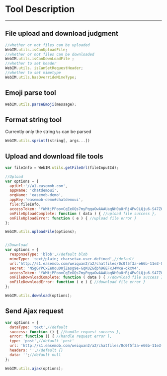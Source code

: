 # Tool Description 

------------------------------------------------------------------------

## File upload and download judgment

``` javascript
//whether or not files can be uploaded
WebIM.utils.isCanUploadFile;
//whether or not files can be downloaded
WebIM.utils.isCanDownLoadFile ;
//whether to set header 
WebIM.utils. isCanSetRequestHeader;
//whether to set mimetype
WebIM.utils.hasOverrideMimeType;
```

## Emoji parse tool

``` javascript
WebIM.utils.parseEmoji(message);
```

## Format string tool

Currently only the string `%s` can be parsed

``` javascript
WebIM.utils.sprintf(string[, args...])
```

## Upload and download file tools

``` javascript
var fileInfo = WebIM.utils.getFileUrl(fileInputId);

//Upload
var options = {
  apiUrl:'//a1.easemob.com',
  appName: 'chatdemoui',
  orgName: 'easemob-demo',
  appKey:'easemob-demo#chatdemoui',
  file:fileInfo,
  accessToken: 'YWMtjPPoovCqEeOQs7myPqqaOwAAAUaqNH0a8rRj4PwJLQju6-S47ZO6wYs3Lwo',
  onFileUploadComplete: function ( data ) { //upload file success },
  onFileUploadError: function ( e ) { //upload file error }
};

WebIM.utils.uploadFile(options);


//Download
var options = {
  responseType: 'blob',//default blob
  mimeType: 'text/plain; charset=x-user-defined',//default
  url:'http://s1.easemob.com/weiquan2/a2/chatfiles/0c0f5f3a-e66b-11e3-8863-f1c202c2b3ae',
  secret: 'NSgGYPCxEeOou00jZasg9e-GqKUZGdph96EFxJ4WxW-qkxV4',
  accessToken: 'YWMtjPPoovCqEeOQs7myPqqaOwAAAUaqNH0a8rRj4PwJLQju6-S47ZO6wYs3Lwo',
  onFileDownloadComplete: function ( data ) { //download file success },
  onFileDownloadError: function ( e ) { //download file error }
};

WebIM.utils.download(options);
```

## Send Ajax request

``` javascript
var options = {
  dataType: 'text',//default
  success: function () { //handle request success },
  error: function () { //handle request error },
  type: 'post',//default 'post'
  url: 'http://s1.easemob.com/weiquan2/a2/chatfiles/0c0f5f3a-e66b-11e3-8863-f1c202c2b3ae',
  headers: '',//default {}
  data: '';//default null
};

WebIM.utils.ajax(options);
```


